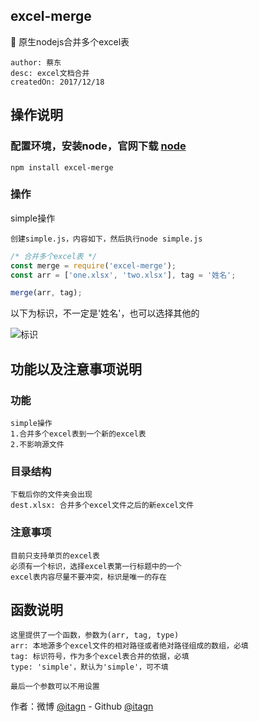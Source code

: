 ## excel-merge
:rocket: 原生nodejs合并多个excel表

    author: 蔡东
    desc: excel文档合并
    createdOn: 2017/12/18

## 操作说明 
### 配置环境，安装node，官网下载 [node](https://nodejs.org/en/)
    
	npm install excel-merge

### 操作

simple操作

    创建simple.js，内容如下，然后执行node simple.js

```javascript
/* 合并多个excel表 */
const merge = require('excel-merge');
const arr = ['one.xlsx', 'two.xlsx'], tag = '姓名';

merge(arr, tag);
```
以下为标识，不一定是'姓名'，也可以选择其他的

![标识](https://github.com/itagn/excel-merge/blob/master/title.png)

## 功能以及注意事项说明
### 功能

    simple操作
    1.合并多个excel表到一个新的excel表
    2.不影响源文件

### 目录结构

    下载后你的文件夹会出现
    dest.xlsx: 合并多个excel文件之后的新excel文件

### 注意事项

    目前只支持单页的excel表
    必须有一个标识，选择excel表第一行标题中的一个
    excel表内容尽量不要冲突，标识是唯一的存在

## 函数说明

    这里提供了一个函数，参数为(arr, tag, type)
    arr: 本地源多个excel文件的相对路径或者绝对路径组成的数组，必填
    tag: 标识符号，作为多个excel表合并的依据，必填
    type: 'simple'，默认为'simple'，可不填

    最后一个参数可以不用设置

作者：微博 [@itagn][1] - Github [@itagn][2] 

[1]: https://weibo.com/p/1005053782707172
[2]: https://github.com/itagn